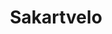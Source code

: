 ---
title: Sakartvelo
crosslinks:
- armenia
- Kavkaz
- europe
- indonesia
- ANormalDayInRussia
- EarthPorn
- Polska
- ShadowBan
- milliondollarextreme
- Caucasians
- Turkey
- translator
- ILiveIn
- gopro
- TurkicHistory
---
